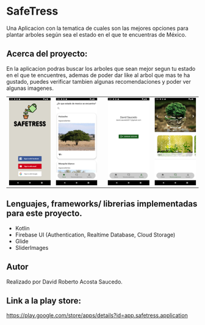 # SafeTress
Una Aplicacion con la tematica de cuales son las mejores opciones para plantar arboles según sea el estado en el que te encuentras de México.

## Acerca del proyecto:

En la aplicacion podras buscar los arboles que sean mejor segun tu estado en el que te encuentres, ademas de poder dar like al arbol que mas te ha gustado, puedes verificar tambien algunas recomendaciones y poder ver algunas imagenes.


<table style="width:100%">
  <tr>
    <td>
	<a href="https://play.google.com/store/apps/details?id=app.safetress.application">
  		<img src="https://raw.githubusercontent.com/DavidRoberto02/Imagen/main/safetress.webp">
	</a>
	</td>
    <td>
	<a href="https://play.google.com/store/apps/details?id=app.safetress.application">
  		<img src="https://raw.githubusercontent.com/DavidRoberto02/Imagen/main/safetress2.webp">
	</a>
	</td>
    <td>
    <td>
	<a href="https://play.google.com/store/apps/details?id=app.safetress.application">
  		<img src="https://raw.githubusercontent.com/DavidRoberto02/Imagen/main/safetress4.webp">
	</a>
	</td>
    <td>
	<a href="https://play.google.com/store/apps/details?id=app.safetress.application">
  		<img src="https://raw.githubusercontent.com/DavidRoberto02/Imagen/main/safetress3.webp">
	</a>
	</td>
  </tr>
  <tr>
  </tr>
</table>
</table>

## Lenguajes, frameworks/ librerias implementadas para este proyecto.
- Kotlin
- Firebase UI (Authentication, Realtime Database, Cloud Storage)
- Glide
- SliderImages

## Autor
Realizado por David Roberto Acosta Saucedo.

## Link a la play store:
https://play.google.com/store/apps/details?id=app.safetress.application





